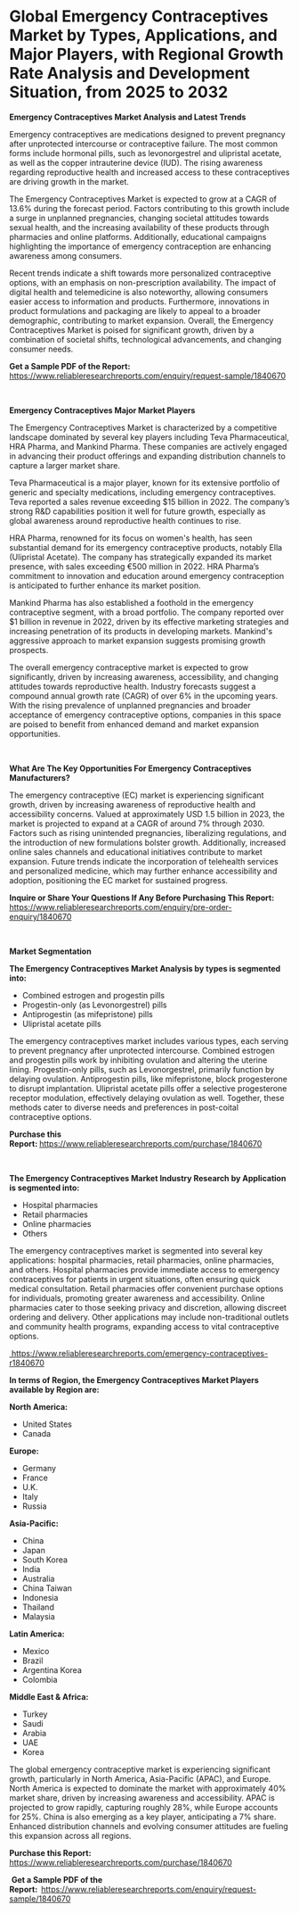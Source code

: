 <p><h1>Global Emergency Contraceptives Market by Types, Applications, and Major Players, with Regional Growth Rate Analysis and Development Situation, from 2025 to 2032</h1></p><p><strong>Emergency Contraceptives Market Analysis and Latest Trends</strong></p>
<p><p>Emergency contraceptives are medications designed to prevent pregnancy after unprotected intercourse or contraceptive failure. The most common forms include hormonal pills, such as levonorgestrel and ulipristal acetate, as well as the copper intrauterine device (IUD). The rising awareness regarding reproductive health and increased access to these contraceptives are driving growth in the market.</p><p>The Emergency Contraceptives Market is expected to grow at a CAGR of 13.6% during the forecast period. Factors contributing to this growth include a surge in unplanned pregnancies, changing societal attitudes towards sexual health, and the increasing availability of these products through pharmacies and online platforms. Additionally, educational campaigns highlighting the importance of emergency contraception are enhancing awareness among consumers.</p><p>Recent trends indicate a shift towards more personalized contraceptive options, with an emphasis on non-prescription availability. The impact of digital health and telemedicine is also noteworthy, allowing consumers easier access to information and products. Furthermore, innovations in product formulations and packaging are likely to appeal to a broader demographic, contributing to market expansion. Overall, the Emergency Contraceptives Market is poised for significant growth, driven by a combination of societal shifts, technological advancements, and changing consumer needs.</p></p>
<p><strong>Get a Sample PDF of the Report:&nbsp;</strong> <a href="https://www.reliableresearchreports.com/enquiry/request-sample/1840670?utm_campaign=3139&utm_medium=2&utm_source=Github&utm_content=ia&utm_term=19042025&utm_id=emergency-contraceptives">https://www.reliableresearchreports.com/enquiry/request-sample/1840670</a></p>
<p>&nbsp;</p>
<p><strong>Emergency Contraceptives Major Market Players</strong></p>
<p><p>The Emergency Contraceptives Market is characterized by a competitive landscape dominated by several key players including Teva Pharmaceutical, HRA Pharma, and Mankind Pharma. These companies are actively engaged in advancing their product offerings and expanding distribution channels to capture a larger market share.</p><p>Teva Pharmaceutical is a major player, known for its extensive portfolio of generic and specialty medications, including emergency contraceptives. Teva reported a sales revenue exceeding $15 billion in 2022. The company’s strong R&D capabilities position it well for future growth, especially as global awareness around reproductive health continues to rise.</p><p>HRA Pharma, renowned for its focus on women's health, has seen substantial demand for its emergency contraceptive products, notably Ella (Ulipristal Acetate). The company has strategically expanded its market presence, with sales exceeding €500 million in 2022. HRA Pharma’s commitment to innovation and education around emergency contraception is anticipated to further enhance its market position.</p><p>Mankind Pharma has also established a foothold in the emergency contraceptive segment, with a broad portfolio. The company reported over $1 billion in revenue in 2022, driven by its effective marketing strategies and increasing penetration of its products in developing markets. Mankind's aggressive approach to market expansion suggests promising growth prospects.</p><p>The overall emergency contraceptive market is expected to grow significantly, driven by increasing awareness, accessibility, and changing attitudes towards reproductive health. Industry forecasts suggest a compound annual growth rate (CAGR) of over 6% in the upcoming years. With the rising prevalence of unplanned pregnancies and broader acceptance of emergency contraceptive options, companies in this space are poised to benefit from enhanced demand and market expansion opportunities.</p></p>
<p>&nbsp;</p>
<p><strong>What Are The Key Opportunities For Emergency Contraceptives Manufacturers?</strong></p>
<p><p>The emergency contraceptive (EC) market is experiencing significant growth, driven by increasing awareness of reproductive health and accessibility concerns. Valued at approximately USD 1.5 billion in 2023, the market is projected to expand at a CAGR of around 7% through 2030. Factors such as rising unintended pregnancies, liberalizing regulations, and the introduction of new formulations bolster growth. Additionally, increased online sales channels and educational initiatives contribute to market expansion. Future trends indicate the incorporation of telehealth services and personalized medicine, which may further enhance accessibility and adoption, positioning the EC market for sustained progress.</p></p>
<p><strong>Inquire or Share Your Questions If Any Before Purchasing This Report:</strong> <a href="https://www.reliableresearchreports.com/enquiry/pre-order-enquiry/1840670?utm_campaign=3139&utm_medium=2&utm_source=Github&utm_content=ia&utm_term=19042025&utm_id=emergency-contraceptives">https://www.reliableresearchreports.com/enquiry/pre-order-enquiry/1840670</a></p>
<p>&nbsp;</p>
<p><strong>Market Segmentation</strong></p>
<p><strong>The Emergency Contraceptives Market Analysis by types is segmented into:</strong></p>
<p><ul><li>Combined estrogen and progestin pills</li><li>Progestin-only (as Levonorgestrel) pills</li><li>Antiprogestin (as mifepristone) pills</li><li>Ulipristal acetate pills</li></ul></p>
<p><p>The emergency contraceptives market includes various types, each serving to prevent pregnancy after unprotected intercourse. Combined estrogen and progestin pills work by inhibiting ovulation and altering the uterine lining. Progestin-only pills, such as Levonorgestrel, primarily function by delaying ovulation. Antiprogestin pills, like mifepristone, block progesterone to disrupt implantation. Ulipristal acetate pills offer a selective progesterone receptor modulation, effectively delaying ovulation as well. Together, these methods cater to diverse needs and preferences in post-coital contraceptive options.</p></p>
<p><strong>Purchase this Report:&nbsp;</strong><a href="https://www.reliableresearchreports.com/purchase/1840670?utm_campaign=3139&utm_medium=2&utm_source=Github&utm_content=ia&utm_term=19042025&utm_id=emergency-contraceptives">https://www.reliableresearchreports.com/purchase/1840670</a></p>
<p>&nbsp;</p>
<p><strong>The Emergency Contraceptives Market Industry Research by Application is segmented into:</strong></p>
<p><ul><li>Hospital pharmacies</li><li>Retail pharmacies</li><li>Online pharmacies</li><li>Others</li></ul></p>
<p><p>The emergency contraceptives market is segmented into several key applications: hospital pharmacies, retail pharmacies, online pharmacies, and others. Hospital pharmacies provide immediate access to emergency contraceptives for patients in urgent situations, often ensuring quick medical consultation. Retail pharmacies offer convenient purchase options for individuals, promoting greater awareness and accessibility. Online pharmacies cater to those seeking privacy and discretion, allowing discreet ordering and delivery. Other applications may include non-traditional outlets and community health programs, expanding access to vital contraceptive options.</p></p>
<p><a href="https://www.reliableresearchreports.com/emergency-contraceptives-r1840670?utm_campaign=3139&utm_medium=2&utm_source=Github&utm_content=ia&utm_term=19042025&utm_id=emergency-contraceptives">&nbsp;https://www.reliableresearchreports.com/emergency-contraceptives-r1840670</a></p>
<p><strong>In terms of Region, the Emergency Contraceptives Market Players available by Region are:</strong></p>
<p>
    <p> <strong> North America: </strong>
        <ul>
            <li>United States</li>
            <li>Canada</li>
        </ul>
        </p> 
    <p> <strong> Europe: </strong>
        <ul>
            <li>Germany</li>
            <li>France</li>
            <li>U.K.</li>
            <li>Italy</li>
            <li>Russia</li>
        </ul>
        </p> 
    <p> <strong> Asia-Pacific: </strong>
        <ul>
            <li>China</li>
            <li>Japan</li>
            <li>South Korea</li>
            <li>India</li>
            <li>Australia</li>
            <li>China Taiwan</li>
            <li>Indonesia</li>
            <li>Thailand</li>
            <li>Malaysia</li>
        </ul>
        </p> 
    <p> <strong> Latin America: </strong>
        <ul>
            <li>Mexico</li>
            <li>Brazil</li>
            <li>Argentina Korea</li>
            <li>Colombia</li>
        </ul>
        </p> 
    <p> <strong> Middle East & Africa: </strong>
        <ul>
            <li>Turkey</li>
            <li>Saudi</li>
            <li>Arabia</li>
            <li>UAE</li>
            <li>Korea</li>
        </ul>
    </p>
    </p>
<p><p>The global emergency contraceptive market is experiencing significant growth, particularly in North America, Asia-Pacific (APAC), and Europe. North America is expected to dominate the market with approximately 40% market share, driven by increasing awareness and accessibility. APAC is projected to grow rapidly, capturing roughly 28%, while Europe accounts for 25%. China is also emerging as a key player, anticipating a 7% share. Enhanced distribution channels and evolving consumer attitudes are fueling this expansion across all regions.</p></p>
<p><strong>Purchase this Report: </strong><a href="https://www.reliableresearchreports.com/purchase/1840670?utm_campaign=3139&utm_medium=2&utm_source=Github&utm_content=ia&utm_term=19042025&utm_id=emergency-contraceptives">https://www.reliableresearchreports.com/purchase/1840670</a></p>
<p>&nbsp;<strong>Get a Sample PDF of the Report:&nbsp;&nbsp;</strong><a href="https://www.reliableresearchreports.com/enquiry/request-sample/1840670?utm_campaign=3139&utm_medium=2&utm_source=Github&utm_content=ia&utm_term=19042025&utm_id=emergency-contraceptives">https://www.reliableresearchreports.com/enquiry/request-sample/1840670</a></p>
<p><strong></strong></p>
<p><p></p><p></p><p></p></p>